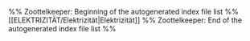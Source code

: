 %% Zoottelkeeper: Beginning of the autogenerated index file list %%
[[ELEKTRIZITÄT/Elektrizität|Elektrizität]]
%% Zoottelkeeper: End of the autogenerated index file list %%
